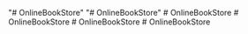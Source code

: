 "# OnlineBookStore" 
"# OnlineBookStore" 
#   O n l i n e B o o k S t o r e  
 #   O n l i n e B o o k S t o r e  
 #   O n l i n e B o o k S t o r e  
 #   O n l i n e B o o k S t o r e  
 